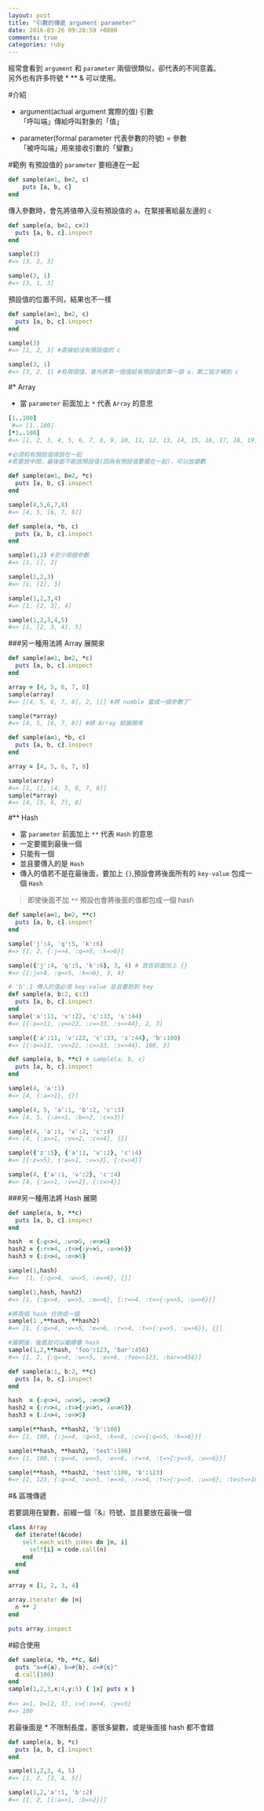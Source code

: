 ```yaml
---
layout: post
title: "引數的傳遞 argument parameter"
date: 2016-03-26 09:28:59 +0800
comments: true
categories: ruby
---
```

經常會看到 `argument` 和 `parameter` 兩個很類似，卻代表的不同意義。  
另外也有許多符號 * ** & 可以使用。

<!-- more -->

#介紹
* argument(actual argument 實際的值) 引數  
「呼叫端」傳給呼叫對象的「值」

* parameter(formal parameter 代表參數的符號) = 參數  
「被呼叫端」用來接收引數的「變數」

#範例
有預設值的 `parameter` 要相連在一起

```ruby
def sample(a=1, b=2, c)
	puts [a, b, c]
end
```

傳入參數時，會先將值帶入沒有預設值的 `a`，在緊接著給最左邊的 `c`

```ruby
def sample(a, b=2, c=3)
  puts [a, b, c].inspect
end

sample(3)
#=> [3, 2, 3]

sample(3, 1)
#=> [3, 1, 3]
```

預設值的位置不同，結果也不一樣

```ruby
def sample(a=1, b=2, c)
  puts [a, b, c].inspect
end

sample(3)
#=> [1, 2, 3] #直接給沒有預設值的 c

sample(3, 1)
#=> [3, 2, 1] #有兩個值，會先將第一個值給有預設值的第一個 a，第二個才補到 c
```

#* Array
* 當 `parameter` 前面加上 `*` 代表 `Array` 的意思

```ruby
[1..100]
 #=> [1..100]
[*1..100]
#=> [1, 2, 3, 4, 5, 6, 7, 8, 9, 10, 11, 12, 13, 14, 15, 16, 17, 18, 19, 20, 21, 22, 23, 24, 25, 26, 27, 28, 29, 30, 31, 32, 33, 34, 35, 36, 37, 38, 39, 40, 41, 42, 43, 44, 45, 46, 47, 48, 49, 50, 51, 52, 53, 54, 55, 56, 57, 58, 59, 60, 61, 62, 63, 64, 65, 66, 67, 68, 69, 70, 71, 72, 73, 74, 75, 76, 77, 78, 79, 80, 81, 82, 83, 84, 85, 86, 87, 88, 89, 90, 91, 92, 93, 94, 95, 96, 97, 98, 99, 100]
```

```ruby
#必須和有預設值得放在一起
#若要放中間，最後面不能放預設值(因為有預設值要擺在一起)，可以放變數

def sample(a=1, b=2, *c)
  puts [a, b, c].inspect
end

sample(4,5,6,7,8)
#=> [4, 5, [6, 7, 8]]
```

```ruby
def sample(a, *b, c)
  puts [a, b, c].inspect
end

sample(1,2) #至少兩個參數
#=> [1, [], 2]

sample(1,2,3)
#=> [1, [2], 3]

sample(1,2,3,4)
#=> [1, [2, 3], 4]

sample(1,2,3,4,5)
#=> [1, [2, 3, 4], 5]
```

###另一種用法將 Array 展開來

```ruby
def sample(a=1, b=2, *c)
  puts [a, b, c].inspect
end

array = [4, 5, 6, 7, 8]
sample(array)
#=> [[4, 5, 6, 7, 8], 2, []] #將 numble 當成一個參數了ˊˋ

sample(*array)
#=> [4, 5, [6, 7, 8]] #將 Array 給展開來
```
```ruby
def sample(a=1, *b, c)
  puts [a, b, c].inspect
end

array = [4, 5, 6, 7, 8]

sample(array)
#=> [1, [], [4, 5, 6, 7, 8]]
sample(*array)
#=> [4, [5, 6, 7], 8]
```

#** Hash
* 當 `parameter` 前面加上 `**` 代表 `Hash` 的意思
* 一定要擺到最後一個
* 只能有一個
* 並且要傳入的是 `Hash`
* 傳入的值若不是在最後面，要加上 `{}`,預設會將後面所有的 `key-value` 包成一個 `Hash`

>即使後面不加 `**` 預設也會將後面的值都包成一個 hash

```ruby
def sample(a=1, b=2, **c)
  puts [a, b, c].inspect
end

sample('j':4, 'q':5, 'k':6)
#=> [1, 2, {:j=>4, :q=>5, :k=>6}]

sample({'j':4, 'q':5, 'k':6}, 3, 4) # 放在前面加上 {}
#=> [{:j=>4, :q=>5, :k=>6}, 3, 4]
```

```ruby
# 'b':1 傳入的值必須 key-value 並且要對到 key
def sample(a, b:2, c:3)  
  puts [a, b, c].inspect
end
sample('a':11, 'v':22, 'c':33, 's':44)
#=> [{:a=>11, :v=>22, :c=>33, :s=>44}, 2, 3]

sample({'a':11, 'v':22, 'c':33, 's':44}, 'b':100)
#=> [{:a=>11, :v=>22, :c=>33, :s=>44}, 100, 3]
```

```ruby
def sample(a, b, **c) # sample(a, b, c)
  puts [a, b, c].inspect
end

sample(4, 'a':1) 
#=> [4, {:a=>1}, {}]

sample(4, 5, 'a':1, 'b':2, 'c':3)
#=> [4, 5, {:a=>1, :b=>2, :c=>3}]

sample(4, 'a':1, 'v':2, 'c':4)
#=> [4, {:a=>1, :v=>2, :c=>4}, {}]

sample({'z':5}, {'a':1, 'v':2}, 'c':4)
#=> [{:z=>5}, {:a=>1, :v=>2}, {:c=>4}]

sample(4, {'a':1, 'v':2}, 'c':4)
#=> [4, {:a=>1, :v=>2}, {:c=>4}]
```

###另一種用法將 Hash 展開

```ruby
def sample(a, b, **c)
  puts [a, b, c].inspect
end

hash  = {:q=>4, :w=>5, :e=>6}
hash2 = {:r=>4, :t=>{:y=>5, :u=>6}}
hash3 = {:i=>4, :o=>5}

sample(1,hash)
#=>  [1, {:q=>4, :w=>5, :e=>6}, {}]

sample(1,hash, hash2)
#=> [1, {:q=>4, :w=>5, :e=>6}, {:r=>4, :t=>{:y=>5, :u=>6}}]

#將兩個 hash 合併成一個
sample(1 ,**hash, **hash2)
#=> [1, {:q=>4, :w=>5, :e=>6, :r=>4, :t=>{:y=>5, :u=>6}}, {}]

#展開後，後面就可以繼續塞 hash
sample(1,2,**hash, 'foo':123, 'bar':456)
#=> [1, 2, {:q=>4, :w=>5, :e=>6, :foo=>123, :bar=>456}]
```

```ruby
def sample(a:1, b:2, **c)
  puts [a, b, c].inspect
end

hash  = {:q=>4, :w=>5, :e=>6}
hash2 = {:r=>4, :t=>{:y=>5, :u=>6}}
hash3 = {:i=>4, :o=>5}

sample(**hash, **hash2, 'b':100)
#=> [1, 100, {:j=>4, :q=>5, :k=>6, :c=>{:q=>5, :k=>6}}]

sample(**hash, **hash2, 'test':100)
#=> [1, 100, {:q=>4, :w=>5, :e=>6, :r=>4, :t=>{:y=>5, :u=>6}}]

sample(**hash, **hash2, 'test':100, 'b':123)
#=> [1, 123, {:q=>4, :w=>5, :e=>6, :r=>4, :t=>{:y=>5, :u=>6}, :test=>100}]
```
#& 區塊傳遞

若要調用在變數，前綴一個『&』符號，並且要放在最後一個

```ruby
class Array
  def iterate!(&code)
    self.each_with_index do |n, i|
      self[i] = code.call(n)
    end
  end
end

array = [1, 2, 3, 4]

array.iterate! do |n|
  n ** 2
end

puts array.inspect
```

#綜合使用

```ruby
def sample(a, *b, **c, &d)  
  puts "a=#{a}, b=#{b}, c=#{c}"  
  d.call(100)  
end  
sample(1,2,3,x:4,y:5) { |x| puts x }  
  
#=> a=1, b=[2, 3], c={:x=>4, :y=>5}
#=> 100
```

若最後面是 * 不限制長度，塞很多變數，或是後面接 hash 都不會錯

```ruby
def sample(a, b, *c)
  puts [a, b, c].inspect
end

sample(1,2,3, 4, 5)
#=> [1, 2, [3, 4, 5]]

sample(1,2,'a':1, 'b':2)
#=> [1, 2, [{:a=>1, :b=>2}]]
```
